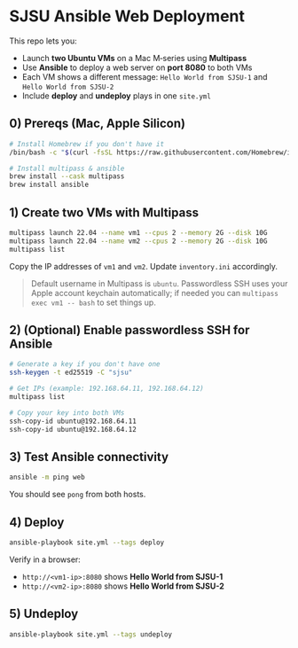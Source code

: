 # SJSU Ansible Web Deployment

This repo lets you:
- Launch **two Ubuntu VMs** on a Mac M‑series using **Multipass**
- Use **Ansible** to deploy a web server on **port 8080** to both VMs
- Each VM shows a different message: `Hello World from SJSU-1` and `Hello World from SJSU-2`
- Include **deploy** and **undeploy** plays in one `site.yml`

## 0) Prereqs (Mac, Apple Silicon)

```bash
# Install Homebrew if you don't have it
/bin/bash -c "$(curl -fsSL https://raw.githubusercontent.com/Homebrew/install/HEAD/install.sh)"

# Install multipass & ansible
brew install --cask multipass
brew install ansible
```

## 1) Create two VMs with Multipass

```bash
multipass launch 22.04 --name vm1 --cpus 2 --memory 2G --disk 10G
multipass launch 22.04 --name vm2 --cpus 2 --memory 2G --disk 10G
multipass list
```

Copy the IP addresses of `vm1` and `vm2`. Update `inventory.ini` accordingly.

> Default username in Multipass is `ubuntu`. Passwordless SSH uses your Apple account keychain automatically; if needed you can `multipass exec vm1 -- bash` to set things up.

## 2) (Optional) Enable passwordless SSH for Ansible

```bash
# Generate a key if you don't have one
ssh-keygen -t ed25519 -C "sjsu"

# Get IPs (example: 192.168.64.11, 192.168.64.12)
multipass list

# Copy your key into both VMs
ssh-copy-id ubuntu@192.168.64.11
ssh-copy-id ubuntu@192.168.64.12
```

## 3) Test Ansible connectivity

```bash
ansible -m ping web
```

You should see `pong` from both hosts.

## 4) Deploy

```bash
ansible-playbook site.yml --tags deploy
```

Verify in a browser:
- `http://<vm1-ip>:8080` shows **Hello World from SJSU-1**
- `http://<vm2-ip>:8080` shows **Hello World from SJSU-2**

## 5) Undeploy

```bash
ansible-playbook site.yml --tags undeploy
```

